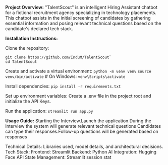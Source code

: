 **Project Overview:**
 "TalentScout" is an intelligent Hiring Assistant chatbot for a fictional recruitment agency specializing in technology placements. This chatbot assists in the initial screening of candidates by gathering essential information and posing relevant technical questions based on the candidate's declared tech stack. 


**Installation Instructions:**

Clone the repository:

```
git clone https://github.com/InduM/TalentScout`
cd TalentScout
```

Create and activate a virtual environment:
`python -m venv venv`
`source venv/bin/activate` # On Windows: `venv\Scripts\activate`

Install dependencies:
`pip install -r requirements.txt`

Set up environment variables:
Create a .env file in the project root and initialize the API Keys.

Run the application:
`streamlit run app.py`


**Usage Guide:**
Starting the Interview.Launch the application.During the Interview the system will generate relevant technical questions
Candidates can type their responses.Follow-up questions will be generated based on responses


Technical Details: Libraries used, model details, and architectural decisions.
Tech Stack:
Frontend: Streamlit
Backend: Python
AI Integration: Hugging Face API
State Management: Streamlit session stat
